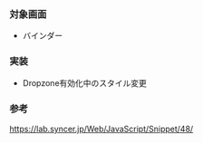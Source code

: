 ### 対象画面
- バインダー
### 実装
- Dropzone有効化中のスタイル変更
### 参考
https://lab.syncer.jp/Web/JavaScript/Snippet/48/